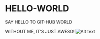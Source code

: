 # HELLO-WORLD
SAY HELLO TO GIT-HUB WORLD

WITHOUT ME, IT'S JUST AWESO!
![Alt text](https://github.com/CRAZYSPINACHLOVER/IMGFILES/blob/master/WeChat%20Image_20190221092408.jpg)
